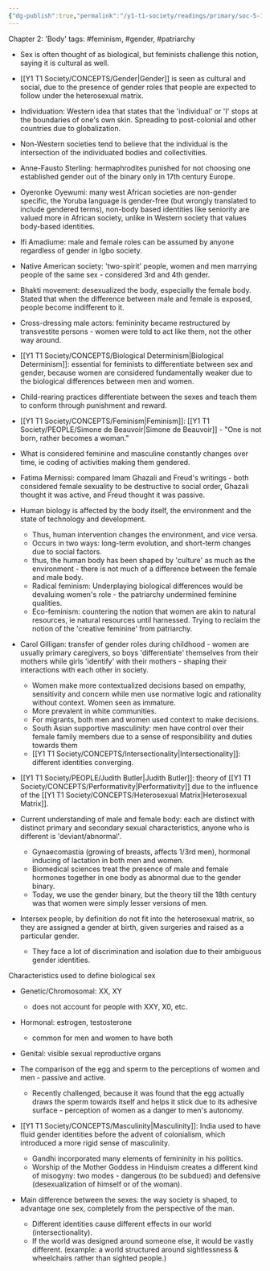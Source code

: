 ```yaml
---
{"dg-publish":true,"permalink":"/y1-t1-society/readings/primary/soc-5-15-menon-seeing-like-a-feminist/"}
---
```


Chapter 2: 'Body'
tags: #feminism, #gender, #patriarchy 


- Sex is often thought of as biological, but feminists challenge this notion, saying it is cultural as well.
- [[Y1 T1 Society/CONCEPTS/Gender\|Gender]] is seen as cultural and social, due to the presence of gender roles that people are expected to follow under the heterosexual matrix.
- Individuation: Western idea that states that the 'individual' or 'I' stops at the boundaries of one's own skin. Spreading to post-colonial and other countries due to globalization. 
- Non-Western societies tend to believe that the individual is the intersection of the individuated bodies and collectivities. 

- Anne-Fausto Sterling: hermaphrodites punished for not choosing one established gender out of the binary only in 17th century Europe.
- Oyeronke Oyewumi: many west African societies are non-gender specific, the Yoruba language is gender-free (but wrongly translated to include gendered terms), non-body based identities like seniority are valued more in African society, unlike in Western society that values body-based identities.
- Ifi Amadiume: male and female roles can be assumed by anyone regardless of gender in Igbo society. 
- Native American society: 'two-spirit' people, women and men marrying people of the same sex - considered 3rd and 4th gender.
- Bhakti movement: desexualized the body, especially the female body. Stated that when the difference between male and female is exposed, people become indifferent to it. 
- Cross-dressing male actors: femininity became restructured by transvestite persons - women were told to act like them, not the other way around. 

- [[Y1 T1 Society/CONCEPTS/Biological Determinism\|Biological Determinism]]: essential for feminists to differentiate between sex and gender, because women are considered fundamentally weaker due to the biological differences between men and women. 
- Child-rearing practices differentiate between the sexes and teach them to conform through punishment and reward.
- [[Y1 T1 Society/CONCEPTS/Feminism\|Feminism]]: [[Y1 T1 Society/PEOPLE/Simone de Beauvoir\|Simone de Beauvoir]] - "One is not born, rather becomes a woman."
- What is considered feminine and masculine constantly changes over time, ie coding of activities making them gendered.
- Fatima Mernissi: compared Imam Ghazali and Freud's writings - both considered female sexuality to be destructive to social order, Ghazali thought it was active, and Freud thought it was passive. 
- Human biology is affected by the body itself, the environment and the state of technology and development. 
	- Thus, human intervention changes the environment, and vice versa.
	- Occurs in two ways: long-term evolution, and short-term changes due to social factors.
	- thus, the human body has been shaped by 'culture' as much as the environment - there is not much of a difference between the female and male body.
	- Radical feminism: Underplaying biological differences would be devaluing women's role - the patriarchy undermined feminine qualities. 
	- Eco-feminism: countering the notion that women are akin to natural resources, ie natural resources until harnessed. Trying to reclaim the notion of the 'creative feminine' from patriarchy.

- Carol Gilligan: transfer of gender roles during childhood - women are usually primary caregivers, so boys 'differentiate' themselves from their mothers while girls 'identify' with their mothers - shaping their interactions with each other in society.
	- Women make more contextualized decisions based on empathy, sensitivity and concern while men use normative logic and rationality without context. Women seen as immature.
	- More prevalent in white communities.
	- For migrants, both men and women used context to make decisions.
	- South Asian supportive masculinity: men have control over their female family members due to a sense of responsibility and duties towards them
	- [[Y1 T1 Society/CONCEPTS/Intersectionality\|Intersectionality]]: different identities converging. 

- [[Y1 T1 Society/PEOPLE/Judith Butler\|Judith Butler]]: theory of [[Y1 T1 Society/CONCEPTS/Performativity\|Performativity]] due to the influence of the [[Y1 T1 Society/CONCEPTS/Heterosexual Matrix\|Heterosexual Matrix]].

- Current understanding of male and female body: each are distinct with distinct primary and secondary sexual characteristics, anyone who is different is 'deviant/abnormal'.
	- Gynaecomastia (growing of breasts, affects 1/3rd men), hormonal inducing of lactation in both men and women.
	- Biomedical sciences treat the presence of male and female hormones together in one body as abnormal due to the gender binary.
	- Today, we use the gender binary, but the theory till the 18th century was that women were simply lesser versions of men. 
- Intersex people, by definition do not fit into the heterosexual matrix, so they are assigned a gender at birth, given surgeries and raised as a particular gender. 
	- They face a lot of discrimination and isolation due to their ambiguous gender identities.

Characteristics used to define biological sex
- Genetic/Chromosomal: XX, XY 
	- does not account for people with XXY, X0, etc.
- Hormonal: estrogen, testosterone
	- common for men and women to have both
- Genital: visible sexual reproductive organs

- The comparison of the egg and sperm to the perceptions of women and men - passive and active.
	- Recently challenged, because it was found that the egg actually draws the sperm towards itself and helps it stick due to its adhesive surface - perception of women as a danger to men's autonomy. 

- [[Y1 T1 Society/CONCEPTS/Masculinity\|Masculinity]]: India used to have fluid gender identities before the advent of colonialism, which introduced a more rigid sense of masculinity.
	- Gandhi incorporated many elements of femininity in his politics.
	- Worship of the Mother Goddess in Hinduism creates a different kind of misogyny: two modes - dangerous (to be subdued) and defensive (desexualization of himself or of the woman).

- Main difference between the sexes: the way society is shaped, to advantage one sex, completely from the perspective of the man. 
	- Different identities cause different effects in our world (intersectionality).
	- If the world was designed around someone else, it would be vastly different. (example: a world structured around sightlessness & wheelchairs rather than sighted people.)
